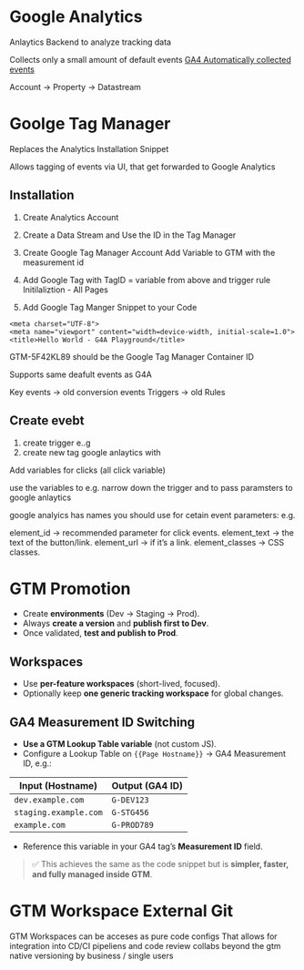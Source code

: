 # Google Analytics

Anlaytics Backend to analyze tracking data

Collects only a small amount of default events
[GA4 Automatically collected events](
https://support.google.com/analytics/answer/9234069?hl=en)

Account -> Property -> Datastream

# Goolge Tag Manager

Replaces the Analytics Installation Snippet

Allows tagging of events via UI, that get forwarded to Google Analytics

## Installation

1. Create Analytics Account
2. Create a Data Stream and Use the ID in the Tag Manager

1. Create Google Tag Manager Account
   Add Variable to GTM with the measurement id
2. Add Google Tag with TagID = variable from above and trigger rule Initilaliztion - All Pages
3. Add Google Tag Manger Snippet to your Code

<head>
    <!-- Google Tag Manager -->
    <script type="text/javascript" async="" src="https://www.googletagmanager.com/gtag/js?id=G-144Z8RLZPV&amp;cx=c&amp;gtm=4e58p1"></script><script async="" src="https://www.googletagmanager.com/gtm.js?id=GTM-5F42KL89"></script><script>(function(w,d,s,l,i){w[l]=w[l]||[];w[l].push({'gtm.start':
    new Date().getTime(),event:'gtm.js'});var f=d.getElementsByTagName(s)[0],
    j=d.createElement(s),dl=l!='dataLayer'?'&l='+l:'';j.async=true;j.src=
    'https://www.googletagmanager.com/gtm.js?id='+i+dl;f.parentNode.insertBefore(j,f);
    })(window,document,'script','dataLayer','GTM-5F42KL89');</script>
    <!-- End Google Tag Manager -->
    
    <meta charset="UTF-8">
    <meta name="viewport" content="width=device-width, initial-scale=1.0">
    <title>Hello World - G4A Playground</title>
</head>

GTM-5F42KL89 should be the Google Tag Manager Container ID

Supports same deafult events as G4A


Key events -> old conversion events
Triggers -> old Rules


## Create evebt

1. create trigger e..g  
2. create new tag google anlaytics with

Add variables for clicks (all click variable)

use the variables to e.g. narrow down the trigger 
and to pass paramsters to google anlaytics

google analyics has names you should use for cetain event parameters:
e.g. 

element_id → recommended parameter for click events.
element_text → the text of the button/link.
element_url → if it’s a link.
element_classes → CSS classes.


# GTM Promotion

- Create **environments** (Dev → Staging → Prod).  
- Always **create a version** and **publish first to Dev**.  
- Once validated, **test and publish to Prod**.  

## Workspaces
- Use **per-feature workspaces** (short-lived, focused).  
- Optionally keep **one generic tracking workspace** for global changes.  

## GA4 Measurement ID Switching
- **Use a GTM Lookup Table variable** (not custom JS).  
- Configure a Lookup Table on `{{Page Hostname}}` → GA4 Measurement ID, e.g.:

| Input (Hostname)     | Output (GA4 ID) |
|-----------------------|-----------------|
| `dev.example.com`     | `G-DEV123`      |
| `staging.example.com` | `G-STG456`      |
| `example.com`         | `G-PROD789`     |

- Reference this variable in your GA4 tag’s **Measurement ID** field.  

> ✅ This achieves the same as the code snippet but is **simpler, faster, and fully managed inside GTM**.


# GTM Workspace External Git 

GTM Workspaces can be acceses as pure code configs
That allows for integration into CD/CI pipeliens and code review collabs beyond the gtm native versioning by  business / single users